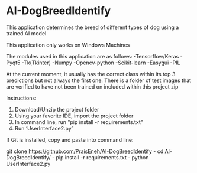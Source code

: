 # AI-DogBreedIdentify
This application determines the breed of different types of dog using a trained AI model

This application only works on Windows Machines

The modules used in this application are as follows:
-Tensorflow/Keras
-Pyqt5
-Tk(Tkinter)
-Numpy
-Opencv-python
-Scikit-learn
-Easygui
-PIL

At the current moment, it usually has the correct class within its top 3 predictions but not always the first one. 
There is a folder of test images that are verified to have not been trained on included within this project zip

Instructions:
1. Download/Unzip the project folder
2. Using your favorite IDE, import the project folder
3. In command line, run "pip install -r requirements.txt"
4. Run ‘UserInterface2.py’

If Git is installed, copy and paste into command line:

git clone https://github.com/PraisEneh/AI-DogBreedIdentify - 
cd AI-DogBreedIdentify/ - 
pip install -r requirements.txt - 
python UserInterface2.py
